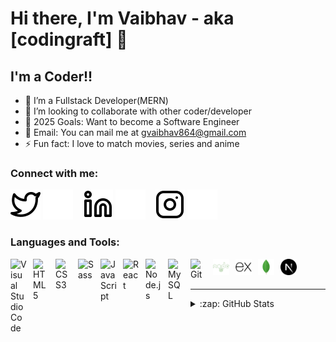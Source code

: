 # Hi there, I'm Vaibhav - aka [codingraft] 👋

## I'm a Coder!!

- 🌱 I’m a Fullstack Developer(MERN)
- 👯 I’m looking to collaborate with other coder/developer
- 🥅 2025 Goals: Want to become a Software Engineer
- 🔭 Email: You can mail me at gvaibhav864@gmail.com
- ⚡ Fun fact: I love to match movies, series and anime

### Connect with me:

[![website](./img/twitter-light.svg)](https://twitter.com/codingraft#gh-light-mode-only)
[![website](./img/twitter-dark.svg)](https://twitter.com/codingraft#gh-dark-mode-only)
&nbsp;&nbsp;
[![website](./img/linkedin-light.svg)](https://linkedin.com/in/vaibhavg9#gh-light-mode-only)
[![website](./img/linkedin-dark.svg)](https://linkedin.com/in/vaibhavg9#gh-dark-mode-only)
&nbsp;&nbsp;
[![website](./img/instagram-light.svg)](https://instagram.com/yyvaibhav#gh-light-mode-only)
[![website](./img/instagram-dark.svg)](https://instagram.com/yyvaibhav#gh-dark-mode-only)

### Languages and Tools:

<img align="left" alt="Visual Studio Code" width="26px" src="https://cdn.jsdelivr.net/gh/devicons/devicon/icons/vscode/vscode-original.svg" style="padding-right:10px;" />
<img align="left" alt="HTML5" width="26px" src="https://cdn.jsdelivr.net/gh/devicons/devicon/icons/html5/html5-original.svg" style="padding-right:10px;" />
<img align="left" alt="CSS3" width="26px" src="https://cdn.jsdelivr.net/gh/devicons/devicon/icons/css3/css3-original.svg" style="padding-right:10px;" />
<img align="left" alt="Sass" width="26px" src="https://cdn.jsdelivr.net/gh/devicons/devicon/icons/sass/sass-original.svg" style="padding-right:10px;" />
<img align="left" alt="JavaScript" width="26px" src="https://cdn.jsdelivr.net/gh/devicons/devicon/icons/javascript/javascript-original.svg" style="padding-right:10px;" />
<img align="left" alt="React" width="26px" src="https://cdn.jsdelivr.net/gh/devicons/devicon/icons/react/react-original.svg" style="padding-right:10px;" />
<img align="left" alt="Node.js" width="26px" src="https://cdn.jsdelivr.net/gh/devicons/devicon/icons/nodejs/nodejs-original.svg" style="padding-right:10px;" />
<img align="left" alt="MySQL" width="26px" src="https://cdn.jsdelivr.net/gh/devicons/devicon/icons/mysql/mysql-original.svg" style="padding-right:10px;" />
<img align="left" alt="Git" width="26px" src="https://cdn.jsdelivr.net/gh/devicons/devicon/icons/git/git-original.svg" style="padding-right:10px;" />
<img align="left" alt="Git" width="26px" src="https://github.com/devicons/devicon/blob/v2.16.0/icons/nodejs/nodejs-line-wordmark.svg" style="padding-right:10px;" />
<img align="left" alt="Git" width="26px" src="https://github.com/devicons/devicon/blob/v2.16.0/icons/express/express-original.svg" style="padding-right:10px;" />
<img align="left" alt="Git" width="26px" src="https://github.com/devicons/devicon/blob/v2.16.0/icons/mongodb/mongodb-original.svg" style="padding-right:10px;" />
<img align="left" alt="Git" width="26px" src="https://github.com/devicons/devicon/blob/v2.16.0/icons/nextjs/nextjs-original.svg" style="padding-right:10px;" />
<br />
<br />

---

<details>
  <summary>:zap: GitHub Stats</summary>

  <img align="left" alt="codingraft's GitHub Stats" src="https://github-readme-stats.vercel.app/api?username=codingraft&show_icons=true&hide_border=false&title_color=ff652f&icon_color=FFE400&bg_color=09131B&text_color=ffffff&border_color=0c1a25" />

</details>

[twitter]: https://twitter.com/codingraft
[instagram]: https://instagram.com/codingraft
[linkedin]: https://www.linkedin.com/in/vaibhav-21932b208/
